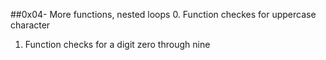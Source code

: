##0x04- More functions, nested loops
0. Function checkes for uppercase character
1. Function checks for a digit zero through nine
